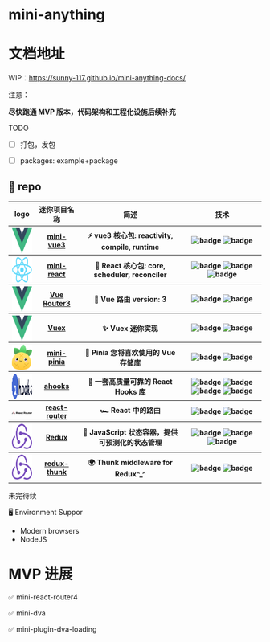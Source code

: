 # mini-anything


# 文档地址

WIP：https://sunny-117.github.io/mini-anything-docs/

注意：

**尽快跑通 MVP 版本，代码架构和工程化设施后续补充**

TODO

- [ ] 打包，发包
- [ ] packages: example+package


<h2>💼 repo</h2>
<table>
  <thead align="center">
    <tr>
      <th>logo</th>
      <th>迷你项目名称</th>
      <th>简述</th>
      <th>技术</th>
    </tr>
  </thead>
  <tbody align="center">
    <tr>
      <th>
        <a href="#" target="_blank">
        <img src="./img/mini-vue.png" width="50" align="center" height="50"/>
        </a>
      </th>
      <th>
        <a href="" target="_blank">mini-vue3</a>
      </th>
      <th>⚡️ vue3 核心包: reactivity, compile, runtime</th>
      <th>
        <img src="https://img.shields.io/badge/TypeScript-007ACC?style=flat-square&amp;logo=typescript&amp;logoColor=white" alt="badge">
        <img src="https://img.shields.io/badge/Node.js-43853D?style=flat-square&amp;logo=node.js&amp;logoColor=white" alt="badge">
      </th>
    </tr>
    <tr>
      <th>
        <a href="" target="_blank">
        <img src="./img/mini-react.png" width="50" align="center" height="50"/>
        </a>
      </th>
      <th>
        <a href="" target="_blank">mini-react</a>
      </th>
      <th>🦋 React 核心包: core, scheduler, reconciler</th>
      <th>
        <img src="https://img.shields.io/badge/TypeScript-007ACC?style=flat-square&amp;logo=typescript&amp;logoColor=white" alt="badge">
        <img src="https://img.shields.io/badge/Node.js-43853D?style=flat-square&amp;logo=node.js&amp;logoColor=white" alt="badge">
        <img src="https://img.shields.io/badge/Babel-F9DC3e?style=for-the-badge&amp;logo=babel&amp;logoColor=black" alt="badge">
      </th>
    </tr>
    <tr>
      <th>
        <a href="#" target="_blank">
         <img src="./img/mini-vue.png" width="50" align="center" height="50"/>
        </a>
      </th>
      <th>
        <a href="#" target="_blank">Vue Router3</a>
      </th>
      <th>🐝 Vue 路由 version: 3</th>
      <th>
        <img src="https://img.shields.io/badge/TypeScript-007ACC?style=flat-square&amp;logo=typescript&amp;logoColor=white" alt="badge">
        <img src="https://img.shields.io/badge/Node.js-43853D?style=flat-square&amp;logo=node.js&amp;logoColor=white" alt="badge">
      </th>
    </tr>
    <tr>
      <th>
        <a href="#" target="_blank">
         <img src="./img/mini-vue.png" width="50" align="center" height="50"/
        </a>
      </th>
      <th>
        <a href="#" target="_blank">Vuex</a>
      </th>
      <th>✨ Vuex 迷你实现</th>
      <th>
        <img src="https://img.shields.io/badge/TypeScript-007ACC?style=flat-square&amp;logo=typescript&amp;logoColor=white" alt="badge">
        <img src="https://img.shields.io/badge/Node.js-43853D?style=flat-square&amp;logo=node.js&amp;logoColor=white" alt="badge">
      </th>
    </tr>
    <tr>
      <th>
        <a href="#" target="_blank">
        <img src="./img/pinia.svg" width="50" align="center" height="50"/
        </a>
      </th>
      <th>
        <a href="https://github.com/sunny-117unxlsx" target="_blank">mini-pinia</a>
      </th>
      <th>🌸 Pinia 您将喜欢使用的 Vue 存储库</th>
      <th>
        <img src="https://img.shields.io/badge/TypeScript-007ACC?style=flat-square&amp;logo=typescript&amp;logoColor=white" alt="badge">
        <img src="https://img.shields.io/badge/Node.js-43853D?style=flat-square&amp;logo=node.js&amp;logoColor=white" alt="badge">
      </th>
    </tr>
    <tr>
      <th>
        <a href="#" target="_blank">
        <img src="./img/ahooks.svg" width="50" align="center" height="50"/
        </a>
      </th>
      <th>
        <a href="#" target="_blank">ahooks</a>
      </th>
      <th>🦄 一套高质量可靠的 React Hooks 库</th>
      <th>
        <img src="https://img.shields.io/badge/TypeScript-007ACC?style=flat-square&amp;logo=typescript&amp;logoColor=white" alt="badge">
        <img src="https://img.shields.io/badge/React-20232A?style=flat-square&amp;logo=react&amp;logoColor=61DAFB" alt="badge">
        <img src="https://img.shields.io/badge/React_Router-CA4245?style=flat-square&amp;logo=react-router&amp;logoColor=white" alt="badge">
        <img src="https://img.shields.io/badge/Redux-593D88?style=flat-square&amp;logo=redux&amp;logoColor=white" alt="badge">
      </th>
    </tr>
    <tr>
      <th>
        <a href="https://github.com/HaiyaoTec/heimdall-ts" target="_blank">
        <img src="./img/react-router.png" width="50"  alt=""/>
        </a>
      </th>
      <th>
        <a href="#" target="_blank">react-router</a>
      </th>
      <th>🏎 React 中的路由</th>
      <th>
        <img src="https://img.shields.io/badge/TypeScript-007ACC?style=flat-square&amp;logo=typescript&amp;logoColor=white" alt="badge">
        <img src="https://img.shields.io/badge/Node.js-43853D?style=flat-square&amp;logo=node.js&amp;logoColor=white" alt="badge">
      </th>
    </tr>
    <tr>
      <th>
        <a href="https://mini-spotify-rose.vercel.app/" target="_blank">
        <img src="./img/redux.svg" width="50" height="50" />
        </a>
      </th>
      <th>
        <a href="#" target="_blank">Redux</a>
      </th>
      <th>🎸 JavaScript 状态容器，提供可预测化的状态管理</th>
      <th>
        <img src="https://img.shields.io/badge/TypeScript-007ACC?style=flat-square&amp;logo=typescript&amp;logoColor=white" alt="badge">
        <img src="https://img.shields.io/badge/Next.js-black?style=flat-square&amp;logo=next.js&amp;logoColor=white" alt="badge">
        <img src="https://img.shields.io/badge/Tailwind_CSS-38B2AC?style=flat-square&amp;logo=tailwind-css&amp;logoColor=white" alt="badge">
      </th>
    </tr>
    <tr>
      <th>
        <a href="https://github.com/sunny-117toy-browser" target="_blank">
            <img src="./img/redux.svg" width="50" height="50" alt=""/>
        </a>
      </th>
      <th>
        <a href="#" target="_blank">redux-thunk</a>
      </th>
      <th>🌍 Thunk middleware for Redux^_^</th>
      <th>
        <img src="https://img.shields.io/badge/JavaScript-F7DF1E?style=flat-square&amp;logo=javascript&amp;logoColor=black" alt="badge">
        <img src="https://img.shields.io/badge/Node.js-43853D?style=flat-square&amp;logo=node.js&amp;logoColor=white" alt="badge">
      </th>
    </tr>
    
  </tbody>
</table>


<p>
      未完待续
</p>


🖥 Environment Suppor

- Modern browsers
- NodeJS

# MVP 进展

✅ mini-react-router4

✅ mini-dva

✅ mini-plugin-dva-loading


